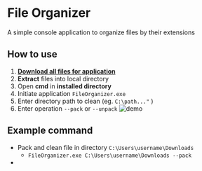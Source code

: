 # File Organizer

A simple console application to organize files by their extensions

## How to use
1. [**Download all files for application**](https://github.com/sean1832/Organizer/tree/master/FileOrganizer/deploy)
2. **Extract** files into local directory
3. Open **cmd** in **installed directory**
4. Initiate application `FileOrganizer.exe`
5. Enter directory path to clean (eg. `C:\path..."` )
6. Enter operation `--pack` or `--unpack`
![demo](pictures/open_cmd.gif)

## Example command
- Pack and clean file in directory `C:\Users\username\Downloads`
	- `FileOrganizer.exe C:\Users\username\Downloads --pack`
- 
<!--stackedit_data:
eyJoaXN0b3J5IjpbLTg4NjE2NDkwMSwxMDg2NjQwODI1LDE2OD
M3NDk3MjcsNTQ2NzU5NjUwLC05OTU4MTQ2OTcsMTE4OTQ5NzQ4
M119
-->